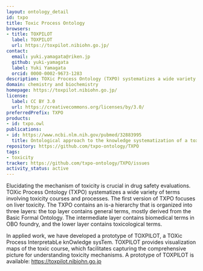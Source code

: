 ```yaml
---
layout: ontology_detail
id: txpo
title: Toxic Process Ontology
browsers:
- title: TOXPILOT
  label: TOXPILOT
  url: https://toxpilot.nibiohn.go.jp/
contact:
  email: yuki.yamagata@riken.jp
  github: yuki-yamagata
  label: Yuki Yamagata
  orcid: 0000-0002-9673-1283
description: TOXic Process Ontology (TXPO) systematizes a wide variety of terms involving toxicity courses and processes. The first version of TXPO focuses on liver toxicity.
domain: chemistry and biochemistry
homepage: https://toxpilot.nibiohn.go.jp/
license:
  label: CC BY 3.0
  url: https://creativecommons.org/licenses/by/3.0/
preferredPrefix: TXPO
products:
- id: txpo.owl
publications:
- id: https://www.ncbi.nlm.nih.gov/pubmed/32883995
  title: Ontological approach to the knowledge systematization of a toxic process and toxic course representation framework for early drug risk management
repository: https://github.com/txpo-ontology/TXPO
tags:
- toxicity
tracker: https://github.com/txpo-ontology/TXPO/issues
activity_status: active
---
```


Elucidating the mechanism of toxicity is crucial in drug safety evaluations. TOXic Process Ontology (TXPO) systematizes a wide variety of terms involving toxicity courses and processes. The first version of TXPO focuses on liver toxicity.
The TXPO contains an is-a hierarchy that is organized into three layers: the top layer contains general terms, mostly derived from the Basic Formal Ontology. The intermediate layer contains biomedical terms in OBO foundry, and the lower layer contains toxicological terms.

In applied work, we have developed a prototype of TOXPILOT, a TOXic Process InterpretabLe knOwledge sysTem. TOXPILOT provides visualization maps of the toxic course, which facilitates capturing the comprehensive picture for understanding toxicity mechanisms.
A prototype of TOXPILOT is available:  https://toxpilot.nibiohn.go.jp
